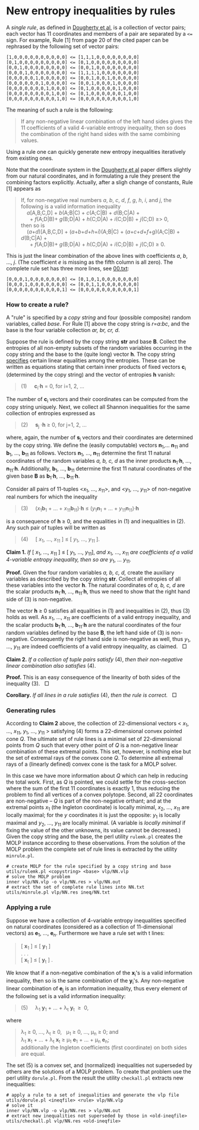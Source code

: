 New entropy inequalities by rules
=================================

A *single rule*, as defined in [Dougherty et al](http://arxiv.org/pdf/1104.3602v1),
is a collection of vector pairs; each vector has 11 coordinates and members
of a pair are separated by a `<=` sign. For example, Rule [1] from page 20
of the cited paper can be rephrased by the following set of vector pairs:

    [1,0,0,0,0,0,0,0,0,0,0] <= [1,1,1,0,0,0,0,0,0,0,0]
    [0,1,0,0,0,0,0,0,0,0,0] <= [0,1,0,0,0,0,0,0,0,0,0]
    [0,0,1,0,0,0,0,0,0,0,0] <= [0,0,1,0,0,0,0,0,0,0,0]
    [0,0,0,1,0,0,0,0,0,0,0] <= [1,1,1,1,0,0,0,0,0,0,0]
    [0,0,0,0,0,1,0,0,0,0,0] <= [0,0,1,0,0,1,0,0,0,0,0]
    [0,0,0,0,0,0,1,0,0,0,0] <= [0,0,1,0,0,0,1,0,0,0,0]
    [0,0,0,0,0,0,0,1,0,0,0] <= [0,1,0,0,0,0,0,1,0,0,0]
    [0,0,0,0,0,0,0,0,1,0,0] <= [0,1,0,0,0,0,0,0,1,0,0]
    [0,0,0,0,0,0,0,0,0,1,0] <= [0,0,0,0,0,0,0,0,0,1,0]

The meaning of such a rule is the following:

> If any non-negative linear combination of the left hand sides
> gives the 11 coefficients of a valid 4-variable entropy inequality, then so
> does the combination of the right hand sides with the same combining
> values.

Using a rule one can quickly generate new entropy inequalities iteratively
from existing ones.

Note that the coordinate system in the [Dougherty et al](http://arxiv.org/pdf/1104.3602v1) 
paper differs slightly from our natural coordinates, and in formulating a 
rule they present the combining factors explicitly. Actually, after a 
sligh change of constants, Rule [1] appears as 

> If, for non-negative real numbers *a*, *b*, *c*, *d*, *f*, *g*, *h*, *i*,
> and *j*, the following is a valid information inequality<br>
> &nbsp; &nbsp; *a*[A,B,C,D] + *b*(A;B|C) + *c*(A;C|B) + *d*(B;C|A) +<br>
> &nbsp; &nbsp; &nbsp; + *f*(A;D|B)+ *g*(B;D|A) + *h*(C;D|A) + *i*(C;D|B) + *j*(C;D) &ge;> 0,<br>
> then so is <br>
> &nbsp; &nbsp; (*a*+*d*)[A,B,C,D] + (*a*+*b*+*d*+*h*+*i*)(A;B|C) +
> (*a*+*c*+*d*+*f*+*g*)(A;C|B) + *d*(B;C|A) + <br>
> &nbsp; &nbsp; &nbsp; + *f*(A;D|B)+ *g*(B;D|A) + *h*(C;D|A) + *i*(C;D|B) + *j*(C;D) &ge;
> 0.

This is just the linear combination of the above lines with coefficients
*a*, *b*, ..., *j*. (The coefficient *e* is missing as the fifth column is
all zero). The complete rule set has three more lines, see
[00.txt](ineq/00.txt):

    [0,0,0,1,0,0,0,0,0,0,0] <= [0,1,0,1,0,0,0,0,0,0,0]
    [0,0,0,1,0,0,0,0,0,0,0] <= [0,0,1,1,0,0,0,0,0,0,0]
    [0,0,0,0,0,0,0,0,0,0,1] <= [0,0,0,0,0,0,0,0,0,0,1]

### How to create a rule?

A &quot;rule&quot; is specified by a *copy string* and four (possible composite) random
variables, called *base*. For Rule [1] above the copy string is *r*=*a*:*bc*, and
the base is the four variable collection *ar, br, cr, d*.

Suppose the rule is defined by the copy string **str** and base **B**.
Collect the entropies of all non-empty subsets of the random variables
occurring in the copy string and the base to the (quite long) vector **h**.
The copy string [specifies](copy/DESCRIPTION.md) certain linear equalities
among the entropies. These can be written as equations stating that certain
inner products of fixed
vectors **c**<sub>i</sub> (determined by the copy string) and the vector of
entropies **h** vanish:

> (1) &nbsp; &nbsp;  **c**<sub>i</sub>&#183;**h** = 0, for i=1, 2, ...

The number of **c**<sub>i</sub> vectors and their coordinates can be computed
from the copy string uniquely. Next, we collect all Shannon inequalities for the same
collection of entropies expressed as

> (2) &nbsp; &nbsp; **s**<sub>j</sub> &#183;**h** &ge; 0, for j=1, 2, ...

where, again, the number of **s**<sub>j</sub> vectors and their coordinates
are determined by the copy string.
We define the (easily computable) vectors **n**<sub>1</sub>,... **n**<sub>11</sub>
and **b**<sub>1</sub>, ..., **b**<sub>11</sub> as follows. Vectors
**n**<sub>1</sub>, ..., **n**<sub>11</sub> determine the first
11 natural coordinates of the random variables *a, b, c, d* as the inner
products **n**<sub>1</sub>&#183;**h**, ..., **n**<sub>11</sub>&#183;**h**.
Additionally, **b**<sub>1</sub>, ..., **b**<sub>11</sub> determine the first
11 natural coordinates of the given base **B** as **b**<sub>1</sub>&#183;**h**, ..., 
**b**<sub>11</sub>&#183;**h**.

Consider all pairs of 11-tuples  &lt;*x*<sub>1</sub>, ..., *x*<sub>11</sub>&gt;, and
&lt;*y*<sub>1</sub>, ..., *y*<sub>11</sub>&gt; of non-negative real numbers 
for which the inequality

> (3) &nbsp; &nbsp; (*x*<sub>1</sub>**b**<sub>1</sub> + ... +
>                *x*<sub>11</sub>**b**<sub>11</sub>)&#183;**h** &le;
>              (*y*<sub>1</sub>**n**<sub>1</sub> + ... +
>                *y*<sub>11</sub>**n**<sub>11</sub>)&#183;**h**

is a consequence of **h** &ge; 0, and the equalities in (1) and inequalities
in (2). Any such pair of tuples will be written as

>  (4) &nbsp; &nbsp;  [ *x*<sub>1</sub>, ..., *x*<sub>11</sub> ] &le; [ *y*<sub>1</sub>, ...,
> *y*<sub>11</sub> ].


**Claim 1.** *If* [ *x*<sub>1</sub>, ..., *x*<sub>11</sub> ] &le; [
*y*<sub>1</sub>, ..., *y*<sub>11</sub>], *and*
*x*<sub>1</sub>, ..., *x*<sub>11</sub> *are coefficients of a valid 
4-variable entropy inequality, then so are* *y*<sub>1</sub>, ... *y*<sub>11</sub>.


**Proof.** 
Given the four random variables *a, b, c, d,* create the auxiliary
variables as described by the copy string **str**. Collect all entropies of
all these variables into the vector **h**. The natural coordinates of *a, b,
c, d* are the scalar products **n**<sub>1</sub>&#183;**h**, ...,
**n**<sub>11</sub>&#183;**h**, thus we need to show that the right hand side
of (3) is non-negative.

The vector **h** &ge; 0 satisfies all
equalities in (1) and inequalities in (2), thus (3) holds as well. As
*x*<sub>1</sub>, ..., *x*<sub>11</sub> are coefficients of a valid entropy
inequality, and the scalar products **b**<sub>1</sub>&#183;**h**, ...,
**b**<sub>11</sub>&#183;**h** are the natural coordinates of the four random
variables defined by the base **B**, the left hand side of (3) is
non-negative. Consequently the right hand side is non-negative as well, thus
*y*<sub>1</sub>, ..., *y*<sub>11</sub> are indeed coefficients of a valid
entropy inequality, as claimed. &nbsp; &#x25a1;

**Claim 2.** *If a collection of tuple pairs satisfy* (4), *then their
non-negative linear combination also satisfies* (4).

**Proof.**
This is an easy consequence of the linearity of both sides of the inequality
(3). &nbsp; &#x25a1;

**Corollary.** *If all lines in a rule satisfies* (4), *then the rule is
correct.* &nbsp; &#x25a1;


### Generating rules

According to **Claim 2** above, the collection of 22-dimensional vectors
&lt; *x*<sub>1</sub>, ..., *x*<sub>11</sub>, *y*<sub>1</sub>, ...,
*y*<sub>11</sub> &gt; satisfying (4) forms a 22-dimensional convex pointed
cone *Q*. 
The ultimate set of rule lines is a minimal set of 22-dimensional points
from *Q* such that every other point of *Q* is a non-negative linear combination of
these extremal points.  This set, however, is nothing else but the set of 
extremal rays of the convex cone *Q*.  To determine all extremal rays of a 
(linearly defined) convex cone is the task for a MOLP solver.

In this case we have more information about *Q* which can
help in reducing the total work. First, as *Q* is pointed, we
could settle for the cross-section where the sum of the first 11 
coordinates is exactly 1, thus reducing the problem to find all vertices
of a convex polytope. Second, all 22 coordinates are non-negative &ndash;
*Q* is part of the non-negative orthant; and at the extremal points 
*x*<sub>1</sub> (the  Ingleton coordinate) is locally minimal,
*x*<sub>2</sub>, ..., *x*<sub>11</sub> are locally maximal; for the *y* 
coordinates it is just the opposite: *y*<sub>1</sub> is locally
maximal and *y*<sub>2</sub>, ..., *y*<sub>11</sub> are locally minimal. 
(A variable is *locally minimal* if fixing the value of the other unknowns,
its value cannot be decreased.)
Given the copy string and the base,
the perl utility `rulemk.pl` creates the MOLP instance according to these
observations. From the solution of the MOLP problem the complete set of 
rule lines is extracted by the utility `minrule.pl`.

    # create MOLP for the rule specified by a copy string and base
    utils/rulemk.pl <copystring> <base> vlp/NN.vlp
    # solve the MOLP problem
    inner vlp/NN.vlp -o vlp/NN.res > vlp/NN.out
    # extract the set of complete rule lines into NN.txt
    utils/minrule.pl vlp/NN.res ineq/NN.txt


### Applying a rule

Suppose we have a collection of 4-variable entropy inequalities 
specified on natural coordinates (considered as a collection 
of 11-dimensional vectors) as **e**<sub>1</sub>, ..., **e**<sub>n</sub>.
Furthermore we have a rule set with t lines:

>    [ **x**<sub>1</sub> ] &le; [ **y**<sub>1</sub> ]<br>
>    . . . <br>
>    [ **x**<sub>t</sub> ] &le; [ **y**<sub>t</sub> ] .

We know that if a non-negative combination of the **x**<sub>i</sub>'s is
a valid information inequality, then so is the same combination of the
**y**<sub>i</sub>'s. Any non-negative linear combination of
**e**<sub>j</sub> is an information inequality, thus every element of 
the following set is a valid information inequality:

>  (5) &nbsp; &nbsp;  &lambda;<sub>1</sub> **y**<sub>1</sub> + ... + 
>  &lambda;<sub>t</sub> **y**<sub>t</sub> &nbsp;&ge;&nbsp; 0,

where

> &lambda;<sub>1</sub> &ge; 0, ..., &lambda;<sub>t</sub> &ge; 0, &nbsp;
> &mu;<sub>1</sub> &ge; 0, ..., &mu;<sub>n</sub> &ge; 0; and <br>
> &lambda;<sub>1</sub> **x**<sub>1</sub> + ... + &lambda;<sub>t</sub>
> **x**<sub>t</sub> &ge; &mu;<sub>1</sub> **e**<sub>1</sub> + ... +
> &mu;<sub>n</sub> **e**<sub>n</sub>; <br>
> additionally the Ingleton coefficients (first coordinate) on both sides 
> are equal.

The set (5) is a convex set, and (normalized) inequalities not superseded
by others are the solutions of a MOLP problem. To create that problem use the
perl utility `dorule.pl`. From the result the utility `checkall.pl` extracts
new inequalities:

    # apply a rule to a set of inequalities and generate the vlp file
    utils/dorule.pl <ineqfile> <rule> vlp/NN.vlp
    # solve it
    inner vlp/NN.vlp -o vlp/NN.res > vlp/NN.out
    # extract new inequalities not superseded by those in <old-ineqfile>
    utils/checkall.pl vlp/NN.res <old-ineqfile>

